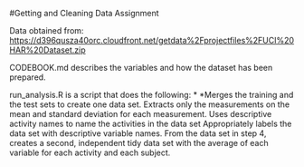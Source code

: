 #Getting and Cleaning Data Assignment

Data obtained from:
https://d396qusza40orc.cloudfront.net/getdata%2Fprojectfiles%2FUCI%20HAR%20Dataset.zip

CODEBOOK.md describes the variables and how the dataset has been prepared.

run_analysis.R is a script that does the following: *
  *Merges the training and the test sets to create one data set.
Extracts only the measurements on the mean and standard deviation for each measurement.
Uses descriptive activity names to name the activities in the data set
Appropriately labels the data set with descriptive variable names.
From the data set in step 4, creates a second, independent tidy data set with the average of each variable for each activity and each subject.
